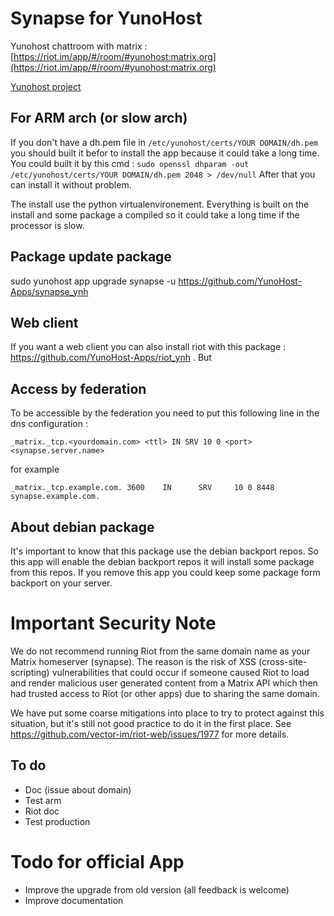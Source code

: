 Synapse for YunoHost
==================

Yunohost chattroom with matrix : [https://riot.im/app/#/room/#yunohost:matrix.org](https://riot.im/app/#/room/#yunohost:matrix.org)

[Yunohost project](https://yunohost.org/#/)

## For ARM arch (or slow arch)

If you don't have a dh.pem file in `/etc/yunohost/certs/YOUR DOMAIN/dh.pem` you should built it befor to install the app because it could take a long time.
You could built it by this cmd : `sudo openssl dhparam -out /etc/yunohost/certs/YOUR DOMAIN/dh.pem 2048 > /dev/null`
After that you can install it without problem.

The install use the python virtualenvironement. Everything is built on the install and some package a compiled so it could take a long time if the processor is slow.

## Package update package

sudo yunohost app upgrade synapse -u https://github.com/YunoHost-Apps/synapse_ynh

## Web client

If you want a web client you can also install riot with this package : https://github.com/YunoHost-Apps/riot_ynh . But 

## Access by federation

To be accessible by the federation you need to put this following  line in the dns configuration :

```
_matrix._tcp.<yourdomain.com> <ttl> IN SRV 10 0 <port> <synapse.server.name>
```
for example
```
_matrix._tcp.example.com. 3600    IN      SRV     10 0 8448 synapse.example.com.
```

## About debian package

It's important to know that this package use the debian backport repos. So this app will enable the debian backport repos it will install some package from this repos. If you remove this app you could keep some package form backport on your server.

Important Security Note
=======================

We do not recommend running Riot from the same domain name as your Matrix
homeserver (synapse).  The reason is the risk of XSS (cross-site-scripting)
vulnerabilities that could occur if someone caused Riot to load and render
malicious user generated content from a Matrix API which then had trusted
access to Riot (or other apps) due to sharing the same domain.

We have put some coarse mitigations into place to try to protect against this
situation, but it's still not good practice to do it in the first place.  See
https://github.com/vector-im/riot-web/issues/1977 for more details.

## To do

- Doc (issue about domain)
- Test arm
- Riot doc
- Test production

Todo for official App
======================

- Improve the upgrade from old version (all feedback is welcome)
- Improve documentation



